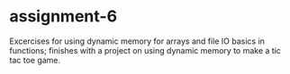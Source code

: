 # assignment-6
Excercises for using dynamic memory for arrays and file IO basics in functions; finishes with a project on using dynamic memory to make a tic tac toe game.
